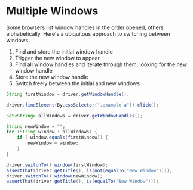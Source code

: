 # Multiple Windows

Some browsers list window handles in the order opened, others alphabetically. Here's a ubiquitous approach to switching between windows:

1. Find and store the initial window handle
2. Trigger the new window to appear
3. Find all window handles and iterate through them, looking for the new window handle
4. Store the new window handle
5. Switch freely between the initial and new windows

```java
String firstWindow = driver.getWindowHandle();

driver.findElement(By.cssSelector(".example a")).click();

Set<String> allWindows = driver.getWindowHandles();

String newWindow = "";
for (String window : allWindows) {
    if (!window.equals(firstWindow)) {
        newWindow = window;
    }
}

driver.switchTo().window(firstWindow);
assertThat(driver.getTitle(), is(not(equalTo("New Window"))));
driver.switchTo().window(newWindow);
assertThat(driver.getTitle(), is(equalTo("New Window")));
```
